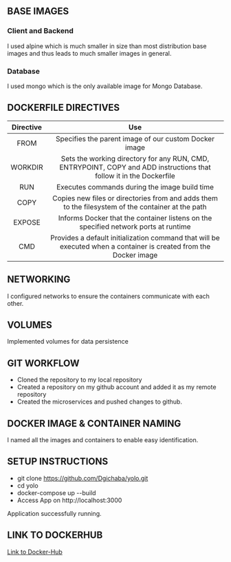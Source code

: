 ## BASE IMAGES
### Client and Backend
I used alpine which is much smaller in size than most distribution base images and thus leads to much smaller images in general.

### Database 
I used mongo which is the only available image for Mongo Database.

## DOCKERFILE DIRECTIVES
| Directive | Use   | 
| :-----: | :---: | 
| FROM | Specifies the parent image of our custom Docker image   | 
|WORKDIR |     Sets the working directory for any RUN, CMD, ENTRYPOINT, COPY and ADD instructions that follow it in the Dockerfile |
|RUN |         Executes commands during the image build time |
|COPY|         Copies new files or directories from <src> and adds them to the filesystem of the container at the path <dest> |
|EXPOSE |      Informs Docker that the container listens on the specified network ports at runtime|
|CMD    |      Provides a default initialization command that will be executed when a container is created from the Docker image |

## NETWORKING
I configured networks to ensure the containers communicate with each other.

## VOLUMES
Implemented volumes for data persistence

## GIT WORKFLOW
* Cloned the repository to my local repository
* Created a repository on my github account and added it as my remote repository
* Created the microservices and pushed changes to github.

## DOCKER IMAGE & CONTAINER NAMING 

I named all the images and containers to enable easy identification.

## SETUP INSTRUCTIONS
* git clone https://github.com/Dgichaba/yolo.git
* cd yolo
* docker-compose up --build
* Access App on http://localhost:3000

Application successfully running.
## LINK TO DOCKERHUB
[Link to Docker-Hub](https://hub.docker.com/search?q=dgichaba)
